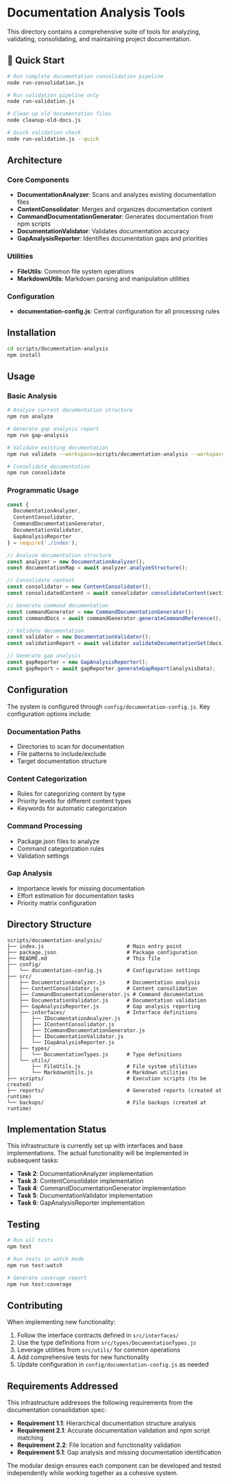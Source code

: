 # Documentation Analysis Tools

This directory contains a comprehensive suite of tools for analyzing, validating, consolidating, and maintaining project documentation.

## 🚀 Quick Start

```bash
# Run complete documentation consolidation pipeline
node run-consolidation.js

# Run validation pipeline only
node run-validation.js

# Clean up old documentation files
node cleanup-old-docs.js

# Quick validation check
node run-validation.js --quick
```

## Architecture

### Core Components

- **DocumentationAnalyzer**: Scans and analyzes existing documentation files
- **ContentConsolidator**: Merges and organizes documentation content
- **CommandDocumentationGenerator**: Generates documentation from npm scripts
- **DocumentationValidator**: Validates documentation accuracy
- **GapAnalysisReporter**: Identifies documentation gaps and priorities

### Utilities

- **FileUtils**: Common file system operations
- **MarkdownUtils**: Markdown parsing and manipulation utilities

### Configuration

- **documentation-config.js**: Central configuration for all processing rules

## Installation

```bash
cd scripts/documentation-analysis
npm install
```

## Usage

### Basic Analysis

```bash
# Analyze current documentation structure
npm run analyze

# Generate gap analysis report
npm run gap-analysis

# Validate existing documentation
npm run validate --workspace=scripts/documentation-analysis --workspace=scripts/documentation-analysis

# Consolidate documentation
npm run consolidate
```

### Programmatic Usage

```javascript
const {
  DocumentationAnalyzer,
  ContentConsolidator,
  CommandDocumentationGenerator,
  DocumentationValidator,
  GapAnalysisReporter
} = require('./index');

// Analyze documentation structure
const analyzer = new DocumentationAnalyzer();
const documentationMap = await analyzer.analyzeStructure();

// Consolidate content
const consolidator = new ContentConsolidator();
const consolidatedContent = await consolidator.consolidateContent(sections);

// Generate command documentation
const commandGenerator = new CommandDocumentationGenerator();
const commandDocs = await commandGenerator.generateCommandReference();

// Validate documentation
const validator = new DocumentationValidator();
const validationReport = await validator.validateDocumentationSet(docs);

// Generate gap analysis
const gapReporter = new GapAnalysisReporter();
const gapReport = await gapReporter.generateGapReport(analysisData);
```

## Configuration

The system is configured through `config/documentation-config.js`. Key configuration options include:

### Documentation Paths
- Directories to scan for documentation
- File patterns to include/exclude
- Target documentation structure

### Content Categorization
- Rules for categorizing content by type
- Priority levels for different content types
- Keywords for automatic categorization

### Command Processing
- Package.json files to analyze
- Command categorization rules
- Validation settings

### Gap Analysis
- Importance levels for missing documentation
- Effort estimation for documentation tasks
- Priority matrix configuration

## Directory Structure

```
scripts/documentation-analysis/
├── index.js                           # Main entry point
├── package.json                       # Package configuration
├── README.md                          # This file
├── config/
│   └── documentation-config.js        # Configuration settings
├── src/
│   ├── DocumentationAnalyzer.js       # Documentation analysis
│   ├── ContentConsolidator.js         # Content consolidation
│   ├── CommandDocumentationGenerator.js # Command documentation
│   ├── DocumentationValidator.js      # Documentation validation
│   ├── GapAnalysisReporter.js         # Gap analysis reporting
│   ├── interfaces/                    # Interface definitions
│   │   ├── IDocumentationAnalyzer.js
│   │   ├── IContentConsolidator.js
│   │   ├── ICommandDocumentationGenerator.js
│   │   ├── IDocumentationValidator.js
│   │   └── IGapAnalysisReporter.js
│   ├── types/
│   │   └── DocumentationTypes.js      # Type definitions
│   └── utils/
│       ├── FileUtils.js               # File system utilities
│       └── MarkdownUtils.js           # Markdown utilities
├── scripts/                           # Execution scripts (to be created)
├── reports/                           # Generated reports (created at runtime)
└── backups/                           # File backups (created at runtime)
```

## Implementation Status

This infrastructure is currently set up with interfaces and base implementations. The actual functionality will be implemented in subsequent tasks:

- **Task 2**: DocumentationAnalyzer implementation
- **Task 3**: ContentConsolidator implementation  
- **Task 4**: CommandDocumentationGenerator implementation
- **Task 5**: DocumentationValidator implementation
- **Task 6**: GapAnalysisReporter implementation

## Testing

```bash
# Run all tests
npm test

# Run tests in watch mode
npm run test:watch

# Generate coverage report
npm run test:coverage
```

## Contributing

When implementing new functionality:

1. Follow the interface contracts defined in `src/interfaces/`
2. Use the type definitions from `src/types/DocumentationTypes.js`
3. Leverage utilities from `src/utils/` for common operations
4. Add comprehensive tests for new functionality
5. Update configuration in `config/documentation-config.js` as needed

## Requirements Addressed

This infrastructure addresses the following requirements from the documentation consolidation spec:

- **Requirement 1.1**: Hierarchical documentation structure analysis
- **Requirement 2.1**: Accurate documentation validation and npm script matching
- **Requirement 2.2**: File location and functionality validation
- **Requirement 5.1**: Gap analysis and missing documentation identification

The modular design ensures each component can be developed and tested independently while working together as a cohesive system.